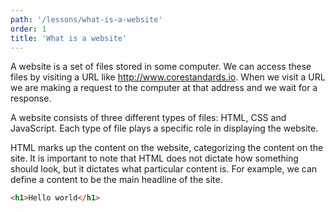```yaml
---
path: '/lessons/what-is-a-website'
order: 1
title: 'What is a website'
---
```


A website is a set of files stored in some computer. We can access these files by visiting a URL like http://www.corestandards.io. When we visit a URL we are making a request to the computer at that address and we wait for a response.

A website consists of three different types of files: HTML, CSS and JavaScript. Each type of file plays a specific role in displaying the website.

HTML marks up the content on the website, categorizing the content on the site. It is important to note that HTML does not dictate how something should look, but it dictates what particular content is. For example, we can define a content to be the main headline of the site.

```html
<h1>Hello world</h1>
```
